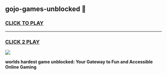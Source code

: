 
## gojo-games-unblocked 👋
<h3>
<a href="https://premium.freeplayer.one?title=gojo-games-unblocked&ref=14F">CLICK TO PLAY</a></h3>
<hr>

<h3>
<a href="https://premium.freeplayer.one?title=gojo-games-unblocked&ref=14F">CLICK 2 PLAY</a>
  
</h3>

<a href="https://premium.freeplayer.one?title=gojo-games-unblocked&ref=12F/"><img src="https://clearcache.store/games.png"></a>


**worlds hardest game unblocked: Your Gateway to Fun and Accessible Online Gaming**

